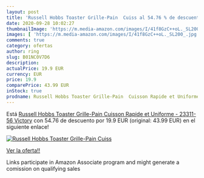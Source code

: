 ```yaml
---
layout: post
title: 'Russell Hobbs Toaster Grille-Pain  Cuiss al 54.76 % de descuento'
date: 2020-09-28 10:02:27
thumbnailImage: 'https://m.media-amazon.com/images/I/41f8GzC++oL._SL200_.jpg'
images: [ 'https://m.media-amazon.com/images/I/41f8GzC++oL._SL200_.jpg' ]
comments: true
category: ofertas
author: ring
slug: B01NC0V7D6
description:
actualPrice: 19.9 EUR
currency: EUR
price: 19.9
comparePrice: 43.99 EUR
inStock: true
prodname: Russell Hobbs Toaster Grille-Pain  Cuisson Rapide et Uniforme - 23311-56 Victory
---
```


Está [Russell Hobbs Toaster Grille-Pain  Cuisson Rapide et Uniforme - 23311-56 Victory](https://www.amazon.fr/dp/B01NC0V7D6/?tag=tolees0d-21) con 54.76 de descuento por 19.9 EUR (original: 43.99 EUR) en el siguiente enlace!

[![Russell Hobbs Toaster Grille-Pain  Cuiss](https://m.media-amazon.com/images/I/41f8GzC++oL._SL200_.jpg)](https://www.amazon.fr/dp/B01NC0V7D6/?tag=tolees0d-21)

[Ver la oferta!!](https://www.amazon.fr/dp/B01NC0V7D6/?tag=tolees0d-21)

Links participate in Amazon Associate program and might generate a comission on qualifying sales


